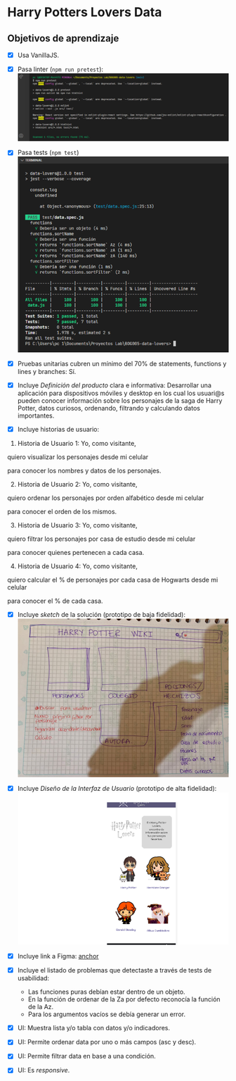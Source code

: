 # Harry Potters Lovers Data

## Objetivos de aprendizaje

* [X] Usa VanillaJS.

* [X] Pasa linter (`npm run pretest`):
![Imagen pretest](./src/Img/pretest24082022.PNG)

* [X] Pasa tests (`npm test`)
![Imagen test](./src/Img/testnpm.PNG)

* [X] Pruebas unitarias cubren un mínimo del 70% de statements, functions y
  lines y branches: Sí.

* [X] Incluye _Definición del producto_ clara e informativa:
  Desarrollar una aplicación para dispositivos móviles y desktop en los cual los usuari@s pueden conocer
  información sobre los personajes de la saga de Harry Potter, datos curiosos, ordenando, filtrando y calculando
  datos importantes.

* [X] Incluye historias de usuario:
1. Historia de Usuario 1:
Yo, como visitante,

quiero visualizar los personajes
desde mi celular

para conocer los nombres y datos de los personajes.

2. Historia de Usuario 2:
Yo, como visitante,

quiero ordenar los personajes
por orden alfabético
desde mi celular

para conocer el orden de los mismos.

3. Historia de Usuario 3:
Yo, como visitante,

quiero filtrar los personajes
por casa de estudio
desde mi celular

para conocer quienes pertenecen a cada casa.

4. Historia de Usuario 4:
Yo, como visitante,

quiero calcular el % de personajes
por cada casa de Hogwarts
desde mi celular

para conocer el % de cada casa.

* [X] Incluye _sketch_ de la solución (prototipo de baja fidelidad):
![Imagen prototipo de baja fidelidad](./src/Img/Prototipo_a_lapiz.jpeg)

* [X] Incluye _Diseño de la Interfaz de Usuario_ (prototipo de alta fidelidad):
![Imagen prototipo de alta fidelidad](./src/Img/figma_prototipo.png)

* [X] Incluye link a Figma: [anchor](https://www.figma.com/file/cSDHRljUZmtPmyyOcHwvje/Data-lovers?node-id=2%3A4
 "Prototipo de alta fidelidad")

* [X] Incluye el listado de problemas que detectaste a través de tests de
  usabilidad:

  - Las funciones puras debían estar dentro de un objeto.
  - En la función de ordenar de la Za por defecto reconocía la función de la Az.
  - Para los argumentos vacíos se debía generar un error.

* [X] UI: Muestra lista y/o tabla con datos y/o indicadores.

* [X] UI: Permite ordenar data por uno o más campos (asc y desc).

* [X] UI: Permite filtrar data en base a una condición.

* [X] UI: Es _responsive_.
